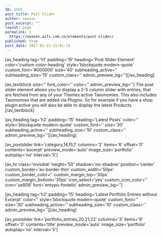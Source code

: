 ```yaml
---
ID: 1355
post_title: Post Slider
author: oeason
post_excerpt: ""
layout: page
permalink: >
  https://oeason.azfs.com.cn/elements/post-slider/
published: true
post_date: 2017-02-13 15:01:14
---
```

[av_heading tag='h1' padding='15' heading='Post Slider Element' color='custom-color-heading' style='blockquote modern-quote' custom_font='#000000' size='40' subheading_active='' subheading_size='15' custom_class='' admin_preview_bg=''][/av_heading]

[av_textblock size='' font_color='' color='' admin_preview_bg='']
The post slider element allows you to display a 2-5 column slider with entries, that are fetched from any of your Themes active Taxonomies. This also includes Taxonomies that are added via Plugins. So for example if you have a shop plugin active you will also be able to display the latest Products.
[/av_textblock]

[av_heading tag='h2' padding='15' heading='Latest Posts' color='' style='blockquote modern-quote' custom_font='' size='30' subheading_active='' subheading_size='10' custom_class='' admin_preview_bg=''][/av_heading]

[av_postslider link='category,14,15,1' columns='2' items='6' offset='0' contents='excerpt' preview_mode='auto' image_size='portfolio' autoplay='no' interval='5']

[av_hr class='invisible' height='50' shadow='no-shadow' position='center' custom_border='av-border-thin' custom_width='50px' custom_border_color='' custom_margin_top='30px' custom_margin_bottom='30px' icon_select='yes' custom_icon_color='' icon='ue808' font='entypo-fontello' admin_preview_bg='']

[av_heading tag='h2' padding='15' heading='Latest Portfolio Entries without Excerpt' color='' style='blockquote modern-quote' custom_font='' size='30' subheading_active='' subheading_size='10' custom_class='' admin_preview_bg=''][/av_heading]

[av_postslider link='portfolio_entries,20,21,22' columns='3' items='9' offset='0' contents='title' preview_mode='auto' image_size='portfolio' autoplay='no' interval='5']